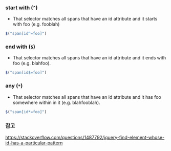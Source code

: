 ### start with (`^`)
- That selector matches all spans that have an id attribute and it starts with foo (e.g. fooblah)
```javascript
$("span[id^=foo]")
```

### end with (`$`)
- That selector matches all spans that have an id attribute and it ends with foo (e.g. blahfoo).
```javascript
$("span[id$=foo]")
```

### any (`*`)
- That selector matches all spans that have an id attribute and it has foo somewhere within in it (e.g. blahfooblah).
```javascript
$("span[id*=foo]")
```



### 참고
https://stackoverflow.com/questions/1487792/jquery-find-element-whose-id-has-a-particular-pattern
